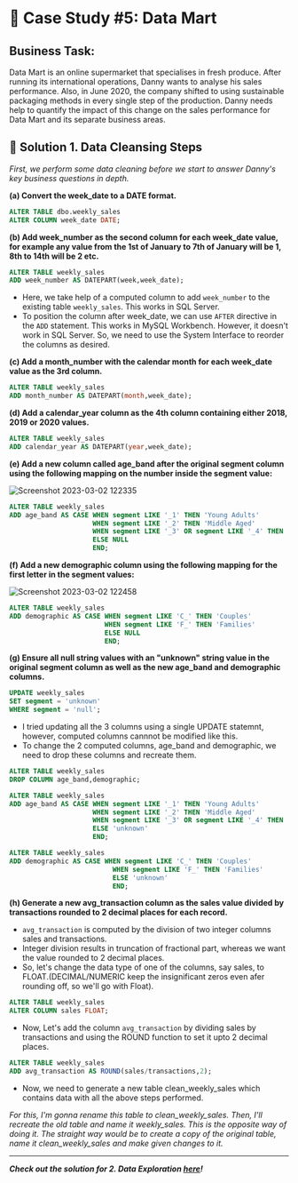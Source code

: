 # :convenience_store: Case Study #5: Data Mart

## Business Task:

Data Mart is an online supermarket that specialises in fresh produce. After running its international operations, Danny wants to analyse his sales performance.
Also, in June 2020, the company shifted to using sustainable packaging methods in every single step of the production. Danny needs help to quantify the impact of this change on the sales performance for Data Mart and its separate business areas.

## :memo: Solution 1. Data Cleansing Steps

*First, we perform some data cleaning before we start to answer Danny's key business questions in depth.*

**(a) Convert the week_date to a DATE format.**

````sql
ALTER TABLE dbo.weekly_sales
ALTER COLUMN week_date DATE;
````

**(b) Add week_number as the second column for each week_date value, for example any value from the 1st of January to 7th of January will be 1, 8th to 14th will be 2 etc.**

````sql
ALTER TABLE weekly_sales
ADD week_number AS DATEPART(week,week_date);
````
- Here, we take help of a computed column to add `week_number` to the existing table `weekly_sales`. This works in SQL Server.
- To position the column after week_date, we can use `AFTER` directive in the `ADD` statement. This works in MySQL Workbench.
However, it doesn't work in SQL Server. So, we need to use the System Interface to reorder the columns as desired.

**(c) Add a month_number with the calendar month for each week_date value as the 3rd column.**

````sql
ALTER TABLE weekly_sales
ADD month_number AS DATEPART(month,week_date);
````

**(d) Add a calendar_year column as the 4th column containing either 2018, 2019 or 2020 values.**

````sql
ALTER TABLE weekly_sales
ADD calendar_year AS DATEPART(year,week_date);
````

**(e) Add a new column called age_band after the original segment column using the following mapping on the number inside the segment value:**

![Screenshot 2023-03-02 122335](https://user-images.githubusercontent.com/96012488/222353329-4be01369-83b9-4e62-903a-c1c57f260dc2.png)

````sql
ALTER TABLE weekly_sales
ADD age_band AS CASE WHEN segment LIKE '_1' THEN 'Young Adults'
                     WHEN segment LIKE '_2' THEN 'Middle Aged'
                     WHEN segment LIKE '_3' OR segment LIKE '_4' THEN 'Retirees'
                     ELSE NULL
                     END;
````

**(f) Add a new demographic column using the following mapping for the first letter in the segment values:**

![Screenshot 2023-03-02 122458](https://user-images.githubusercontent.com/96012488/222353614-f13702f7-00cb-4734-848f-beb73e457a58.png)


````sql
ALTER TABLE weekly_sales
ADD demographic AS CASE WHEN segment LIKE 'C_' THEN 'Couples'
                        WHEN segment LIKE 'F_' THEN 'Families'
                        ELSE NULL
                        END;
````

**(g) Ensure all null string values with an "unknown" string value in the original segment column as well as the new age_band and demographic columns.**

````sql
UPDATE weekly_sales
SET segment = 'unknown'
WHERE segment = 'null';
````

- I tried updating all the 3 columns using a single UPDATE statemnt, however, computed columns cannnot be modified like this.
- To change the 2 computed columns, age_band and demographic, we need to drop these columns and recreate them.

````sql
ALTER TABLE weekly_sales
DROP COLUMN age_band,demographic;
````

````sql
ALTER TABLE weekly_sales
ADD age_band AS CASE WHEN segment LIKE '_1' THEN 'Young Adults'
                     WHEN segment LIKE '_2' THEN 'Middle Aged'
                     WHEN segment LIKE '_3' OR segment LIKE '_4' THEN 'Retirees'
                     ELSE 'unknown'
                     END;
````
````sql
ALTER TABLE weekly_sales
ADD demographic AS CASE WHEN segment LIKE 'C_' THEN 'Couples'
	                      WHEN segment LIKE 'F_' THEN 'Families'
	                      ELSE 'unknown'
	                      END;
````

**(h) Generate a new avg_transaction column as the sales value divided by transactions rounded to 2 decimal places for each record.**

- `avg_transaction` is computed by the division of two integer columns sales and transactions. 
- Integer division results in truncation of fractional part, whereas we want the value rounded to 2 decimal places.
- So, let's change the data type of one of the columns, say sales, to FLOAT.(DECIMAL/NUMERIC keep the insignificant zeros even afer rounding off, so we'll go with Float).

````sql
ALTER TABLE weekly_sales
ALTER COLUMN sales FLOAT;
````

- Now, Let's add the column `avg_transaction` by dividing sales by transactions and using the ROUND function to set it upto 2 decimal places.

````sql
ALTER TABLE weekly_sales
ADD avg_transaction AS ROUND(sales/transactions,2);
````

- Now, we need to generate a new table clean_weekly_sales which contains data with all the above steps performed.

*For this, I'm gonna rename this table to clean_weekly_sales. Then, I'll recreate the old table and name it weekly_sales. This is the opposite way of doing it. The straight way would be to create a copy of the original table, name it clean_weekly_sales and make given changes to it.*

***

***Check out the solution for 2. Data Exploration [here](https://github.com/PriyaPalak/8-Week-SQL-Challenge/blob/main/Case%20Study%20%235%20-%20Data%20Mart/1.%20Data%20Cleansing%20Steps.md)!***











